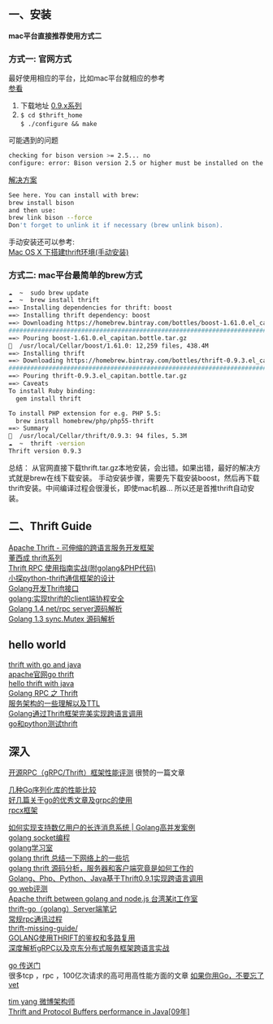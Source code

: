 ## 一、安装
**mac平台直接推荐使用方式二**
### 方式一: 官网方式
最好使用相应的平台，比如mac平台就相应的参考  
[参看](https://thrift.apache.org/tutorial/)  

1. 下载地址 [0.9.x系列](http://archive.apache.org/dist/thrift/0.9.3/)  
2. `$ cd $thrift_home`  
`$ ./configure && make` 

可能遇到的问题  
```sh
checking for bison version >= 2.5... no
configure: error: Bison version 2.5 or higher must be installed on the system!
```
[解决方案](https://stackoverflow.com/questions/31805431/how-to-install-bison-on-mac-osx)  

```sh
See here. You can install with brew:
brew install bison
and then use:
brew link bison --force
Don't forget to unlink it if necessary (brew unlink bison).
```

手动安装还可以参考:  
[Mac OS X 下搭建thrift环境(手动安装)](http://www.cnblogs.com/smartloli/p/4220545.html)  

### 方式二: mac平台最简单的brew方式
```sh
☁  ~  sudo brew update
☁  ~  brew install thrift
==> Installing dependencies for thrift: boost
==> Installing thrift dependency: boost
==> Downloading https://homebrew.bintray.com/bottles/boost-1.61.0.el_capitan.bottle.tar.gz
######################################################################## 100.0%
==> Pouring boost-1.61.0.el_capitan.bottle.tar.gz
🍺  /usr/local/Cellar/boost/1.61.0: 12,259 files, 438.4M
==> Installing thrift
==> Downloading https://homebrew.bintray.com/bottles/thrift-0.9.3.el_capitan.bottle.tar.gz
######################################################################## 100.0%
==> Pouring thrift-0.9.3.el_capitan.bottle.tar.gz
==> Caveats
To install Ruby binding:
  gem install thrift

To install PHP extension for e.g. PHP 5.5:
  brew install homebrew/php/php55-thrift
==> Summary
🍺  /usr/local/Cellar/thrift/0.9.3: 94 files, 5.3M
☁  ~  thrift -version
Thrift version 0.9.3
```

总结：
从官网直接下载thrift.tar.gz本地安装，会出错。如果出错，最好的解决方式就是brew在线下载安装。
手动安装步骤，需要先下载安装boost，然后再下载thrift安装。中间编译过程会很漫长，即使mac机器...
所以还是首推thrift自动安装。  


## 二、Thrift Guide
[Apache Thrift - 可伸缩的跨语言服务开发框架](https://www.ibm.com/developerworks/cn/java/j-lo-apachethrift/)    
[董西成 thrift系列](http://dongxicheng.org/tag/thrift/)  
[Thrift RPC 使用指南实战(附golang&PHP代码)](http://blog.csdn.net/liuxinmingcode/article/details/45696237)    
[小探python-thrift通信框架的设计](http://xiaorui.cc/2016/07/24/%E5%B0%8F%E6%8E%A2python-thrift%E9%80%9A%E4%BF%A1%E6%A1%86%E6%9E%B6%E7%9A%84%E8%AE%BE%E8%AE%A1/)  
[Golang开发Thrift接口](http://blog.cyeam.com/golang/2014/07/22/go_thrift)  
[golang:实现thrift的client端协程安全](http://dev.cmcm.com/archives/162)  
[Golang 1.4 net/rpc server源码解析](http://dev.cmcm.com/archives/324)  
[Golang 1.3 sync.Mutex 源码解析](http://dev.cmcm.com/archives/22)  

## hello world
[thrift with go and java](https://my.oschina.net/qinerg/blog/165285)  
[apache官网go thrift](https://thrift.apache.org/tutorial/go)  
[hello thrift with java](http://blog.zhengdong.me/2012/05/10/hello-world-by-thrift-using-java/)  
[Golang RPC 之 Thrift](http://www.jianshu.com/p/a58665a38022)  
[服务架构的一些理解以及TTL](http://kaimingwan.com/post/wei-fu-wu/fu-wu-kuang-jia-de-ji-chong-fu-wu-diao-yong-xing-shi)  
[Golang通过Thrift框架完美实现跨语言调用](http://www.cnblogs.com/shihao/p/3347537.html?utm_source=debugrun&utm_medium=referral)  
[go和python测试thrift](http://www.codexiu.cn/python/blog/1026/)  
## 深入
[开源RPC（gRPC/Thrift）框架性能评测](http://www.eit.name/blog/read.php?566)  很赞的一篇文章  

[几种Go序列化库的性能比较](http://colobu.com/2015/09/28/Golang-Serializer-Benchmark-Comparison/)  
[好几篇关于go的优秀文章及grpc的使用](http://colobu.com/)  
[rpcx框架](https://github.com/smallnest/rpcx)  

[如何实现支持数亿用户的长连消息系统 | Golang高并发案例](http://chuansong.me/n/1641640)  
[golang socket编程](https://github.com/astaxie/build-web-application-with-golang/blob/master/zh/08.1.md)  
[golang学习室](https://www.kancloud.cn/digest/batu-go#/catalog)  
[golang thrift 总结一下网络上的一些坑](http://www.cnblogs.com/ka200812/p/5865213.html)  
[golang thrift 源码分析，服务器和客户端究竟是如何工作的](http://www.cnblogs.com/ka200812/p/5868172.html)  
[Golang、Php、Python、Java基于Thrift0.9.1实现跨语言调用](http://idoall.org/blog/post/lion/7)  
[go web评测](http://colobu.com/2017/04/07/go-webframework-benchmark-2017-Spring/)  
[Apache thrift between golang and node.js 台湾某it工作室](http://idanbean.idanbird.net/2016/02/07/apache-thrift-between-golang-and-node-js/)  
[thrift-go（golang）Server端笔记](http://www.cnblogs.com/lijunhao/p/5976733.html)  
[常规rpc通讯过程](http://www.cnblogs.com/lijunhao/p/6137920.html)  
[thrift-missing-guide/](https://diwakergupta.github.io/thrift-missing-guide/)  
[GOLANG使用THRIFT的鉴权和多路复用](http://blog.molibei.com/archives/213)  
[深度解析gRPC以及京东分布式服务框架跨语言实战](http://www.10tiao.com/html/164/201702/2652898208/1.html)  

[go 传送门](http://chuansong.me/search?q=golang)   
很多tcp ，rpc ，100亿次请求的高可用高性能方面的文章
[如果你用Go，不要忘了vet](http://chuansong.me/n/1687532651414)  


[tim yang 微博架构师](https://timyang.net/)  
[Thrift and Protocol Buffers performance in Java[09年]](https://timyang.net/programming/thrift-protocol-buffers-performance-java/)  